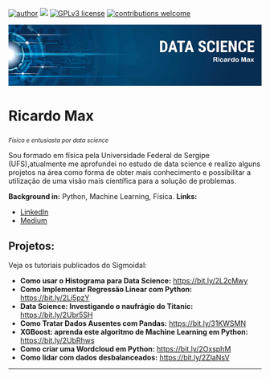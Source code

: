 [![author](https://img.shields.io/badge/author-ricardoxam-red.svg)](https://www.linkedin.com/in/ricardo-max-63790477) [![](https://img.shields.io/badge/python-3.7+-blue.svg)](https://www.python.org/downloads/release/python-365/) [![GPLv3 license](https://img.shields.io/badge/License-GPLv3-blue.svg)](http://perso.crans.org/besson/LICENSE.html) [![contributions welcome](https://img.shields.io/badge/contributions-welcome-brightgreen.svg?style=flat)](https://github.com/ricardoxam/data_science/issues)

<p align="center">
  <img src="banner.png" >
</p>

# Ricardo Max
<sub>*Físico e entusiasta por data science*</sub>

Sou formado em física pela Universidade Federal de Sergipe (UFS),atualmente me aprofundei no estudo de data science e realizo alguns projetos na área como forma de obter mais conhecimento e possibilitar a utilização de uma visão mais científica para a solução de problemas. 

**Background in:** Python, Machine Learning, Física.
**Links:**
* [LinkedIn](https://www.linkedin.com/in/ricardo-max-63790477)
* [Medium](https://www.medium.com)


## Projetos:
Veja os tutoriais publicados do Sigmoidal:

* **Como usar o Histograma para Data Science:** https://bit.ly/2L2cMwy
* **Como Implementar Regressão Linear com Python:** https://bit.ly/2Li5pzY
* **Data Science: Investigando o naufrágio do Titanic:** https://bit.ly/2Ubr5SH
* **Como Tratar Dados Ausentes com Pandas:** https://bit.ly/31KWSMN
* **XGBoost: aprenda este algoritmo de Machine Learning em Python:** https://bit.ly/2UbRhws
* **Como criar uma Wordcloud em Python:** https://bit.ly/2OxsphM
* **Como lidar com dados desbalanceados:** https://bit.ly/2ZlaNsV

---



